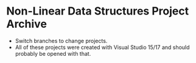 # Non-Linear Data Structures Project Archive
- Switch branches to change projects.
- All of these projects were created with Visual Studio 15/17 and should probably be opened with that.
